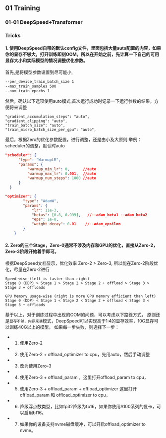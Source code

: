 ## 01 Training


### 01-01 DeepSpeed+Transformer
### Tricks

#### 1. 使用DeepSpeed自带的默认config文件，里面包括大量auto配置的内容，如果你的显存不够大，打开训练即刻OOM，所以在开始之前，先计算一下自己的可用显存大小和实际模型的情况调整优化参数。

首先,是将模型参数设置到尽可能小,
```bash
--per_device_train_batch_size 1
--max_train_samples 500 
--num_train_epochs 1 
```
然后，确认以下选项使用auto模式,首次运行成功时记录一下运行参数的结果，方便将来调整
```
"gradient_accumulation_steps": "auto",
"gradient_clipping": "auto",
"train_batch_size": "auto",
"train_micro_batch_size_per_gpu": "auto",
```


最后，根据Zero的优化参数配置，进行调整，还是由小及大原则
举例：scheduler的调整，默认时auto
```JSON
"scheduler": {
      "type": "WarmupLR",
      "params": {
          "warmup_min_lr": 0,      //auto
          "warmup_max_lr": 0.001,  //auto
          "warmup_num_steps": 1000 //auto
      }
  }
```
```JSON
"optimizer": {
        "type": "AdamW",
        "params": {
            "lr": 11e-3,
            "betas": [0.8, 0.999],   //--adam_beta1 --adam_beta2
            "eps": 1e-8,
            "weight_decay": 0.01    //--adam_epsilon
        }
    }
```

#### 2. Zero的三个Stage，Zero-0通常不涉及内存和GPU的优化，直接从Zero-2，Zero-3阶段开始着手即可。


根据DeepSpeed文档显示，优化效率 Zero-2 > Zero-3, 所以能在Zero-2阶段优化，尽量在Zero-2进行


```
Speed-wise (left is faster than right)
Stage 0 (DDP) > Stage 1 > Stage 2 > Stage 2 + offload > Stage 3 > Stage 3 + offloads
```
```
GPU Memory usage-wise (right is more GPU memory efficient than left)
Stage 0 (DDP) < Stage 1 < Stage 2 < Stage 2 + offload < Stage 3 < Stage 3 + offloads
```

基于以上，对于训练过程中出现的OOM的问题，可以考虑以下路径方式，
原则还是`显存不够，内存来凑`模式，DeepSpeed可以实现高于1:4的显存效率，10G显存可以训练40G以上的模型。
如果每一步失败，则选择下一步：
* 1. 使用Zero-2 
* 2. 使用Zero-2 + offload_optimizer to cpu，先用auto，然后手动调整
* 3. 改为使用Zero-3
* 4. 使用Zero-3 + offload_param ，这里打开offload_param to cpu，
* 5. 使用Zero-3 + offload_param +  offload_optimizer  这里打开offload_param 和 offload_optimizer to cpu，
* 6. 降级浮点数类型，比如fp32降级为fp16，如果你使用A100系列的显卡，可以启用bf16。
* 7. 如果你的设备支持nvme磁盘缓冲，可以开启offload_optimizer to nvme。
